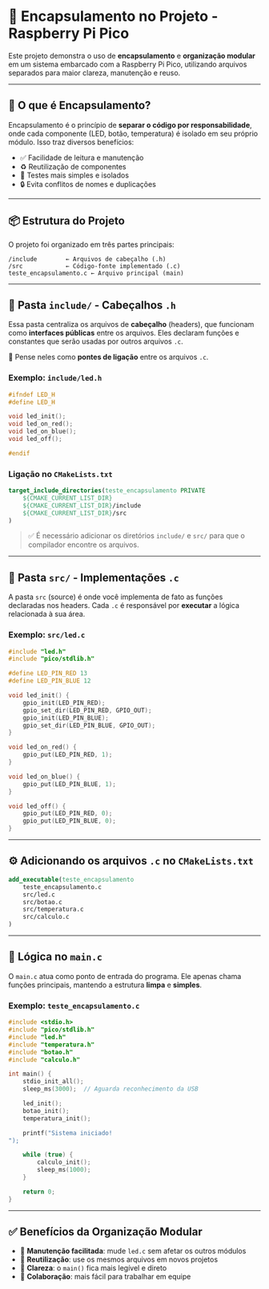 # 📁 Encapsulamento no Projeto - Raspberry Pi Pico

Este projeto demonstra o uso de **encapsulamento** e **organização modular** em um sistema embarcado com a Raspberry Pi Pico, utilizando arquivos separados para maior clareza, manutenção e reuso.

---

## 🧠 O que é Encapsulamento?

Encapsulamento é o princípio de **separar o código por responsabilidade**, onde cada componente (LED, botão, temperatura) é isolado em seu próprio módulo. Isso traz diversos benefícios:

- ✅ Facilidade de leitura e manutenção  
- ♻️ Reutilização de componentes  
- 🧪 Testes mais simples e isolados  
- 🔒 Evita conflitos de nomes e duplicações

---

## 📦 Estrutura do Projeto

O projeto foi organizado em três partes principais:

```
/include        ← Arquivos de cabeçalho (.h)
/src            ← Código-fonte implementado (.c)
teste_encapsulamento.c ← Arquivo principal (main)
```

---

## 📁 Pasta `include/` - Cabeçalhos `.h`

Essa pasta centraliza os arquivos de **cabeçalho** (headers), que funcionam como **interfaces públicas** entre os arquivos. Eles declaram funções e constantes que serão usadas por outros arquivos `.c`.

📌 Pense neles como **pontes de ligação** entre os arquivos `.c`.

### Exemplo: `include/led.h`
```c
#ifndef LED_H
#define LED_H

void led_init();
void led_on_red();
void led_on_blue();
void led_off();

#endif
```

### Ligação no `CMakeLists.txt`
```cmake
target_include_directories(teste_encapsulamento PRIVATE
    ${CMAKE_CURRENT_LIST_DIR}
    ${CMAKE_CURRENT_LIST_DIR}/include
    ${CMAKE_CURRENT_LIST_DIR}/src
)
```

> ✅ É necessário adicionar os diretórios `include/` e `src/` para que o compilador encontre os arquivos.

---

## 🔧 Pasta `src/` - Implementações `.c`

A pasta `src` (source) é onde você implementa de fato as funções declaradas nos headers. Cada `.c` é responsável por **executar** a lógica relacionada à sua área.

### Exemplo: `src/led.c`
```c
#include "led.h"
#include "pico/stdlib.h"

#define LED_PIN_RED 13
#define LED_PIN_BLUE 12

void led_init() {
    gpio_init(LED_PIN_RED);
    gpio_set_dir(LED_PIN_RED, GPIO_OUT);
    gpio_init(LED_PIN_BLUE);
    gpio_set_dir(LED_PIN_BLUE, GPIO_OUT);
}

void led_on_red() {
    gpio_put(LED_PIN_RED, 1);
}

void led_on_blue() {
    gpio_put(LED_PIN_BLUE, 1);
}

void led_off() {
    gpio_put(LED_PIN_RED, 0);
    gpio_put(LED_PIN_BLUE, 0);
}
```

---

## ⚙️ Adicionando os arquivos `.c` no `CMakeLists.txt`

```cmake
add_executable(teste_encapsulamento 
    teste_encapsulamento.c
    src/led.c
    src/botao.c
    src/temperatura.c
    src/calculo.c
)
```

---

## 🧩 Lógica no `main.c`

O `main.c` atua como ponto de entrada do programa. Ele apenas chama funções principais, mantendo a estrutura **limpa** e **simples**.

### Exemplo: `teste_encapsulamento.c`
```c
#include <stdio.h>
#include "pico/stdlib.h"
#include "led.h"
#include "temperatura.h"
#include "botao.h"
#include "calculo.h"

int main() {
    stdio_init_all();
    sleep_ms(3000);  // Aguarda reconhecimento da USB

    led_init();
    botao_init();
    temperatura_init();

    printf("Sistema iniciado!
");

    while (true) {
        calculo_init();
        sleep_ms(1000);
    }

    return 0;
}
```

---

## ✅ Benefícios da Organização Modular

- 🔧 **Manutenção facilitada**: mude `led.c` sem afetar os outros módulos
- 🔁 **Reutilização**: use os mesmos arquivos em novos projetos
- 👀 **Clareza**: o `main()` fica mais legível e direto
- 🤝 **Colaboração**: mais fácil para trabalhar em equipe
